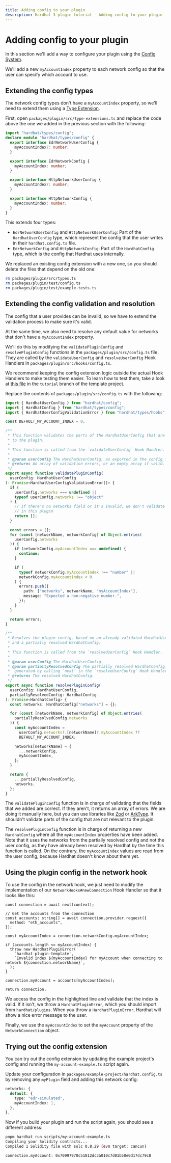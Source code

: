 ```yaml
---
title: Adding config to your plugin
description: Hardhat 3 plugin tutorial - Adding config to your plugin
---
```


# Adding config to your plugin

In this section we'll add a way to configure your plugin using the [Config System](../explanations/config.md).

We'll add a new `myAccountIndex` property to each network config so that the user can specify which account to use.

## Extending the config types

The network config types don't have a `myAccountIndex` property, so we'll need to extend them using a [Type Extension](../explanations/type-extensions.md).

First, open `packages/plugin/src/type-extensions.ts` and replace the code above the one we added in the previous section with the following:

```ts
import "hardhat/types/config";
declare module "hardhat/types/config" {
  export interface EdrNetworkUserConfig {
    myAccountIndex?: number;
  }

  export interface EdrNetworkConfig {
    myAccountIndex: number;
  }

  export interface HttpNetworkUserConfig {
    myAccountIndex?: number;
  }

  export interface HttpNetworkConfig {
    myAccountIndex: number;
  }
}
```

This extends four types:

- `EdrNetworkUserConfig` and `HttpNetworkUserConfig`: Part of the `HardhatUserConfig` type, which represent the config that the user writes in their `hardhat.config.ts` file.
- `EdrNetworkConfig` and `HttpNetworkConfig`: Part of the `HardhatConfig` type, which is the config that Hardhat uses internally.

We replaced an existing config extension with a new one, so you should delete the files that depend on the old one:

```sh
rm packages/plugin/src/types.ts
rm packages/plugin/test/config.ts
rm packages/plugin/test/example-tests.ts
```

## Extending the config validation and resolution

The config that a user provides can be invalid, so we have to extend the validation process to make sure it's valid.

At the same time, we also need to resolve any default value for networks that don't have a `myAccountIndex` property.

We'll do this by modifying the `validatePluginConfig` and `resolvePluginConfig` functions in the `packages/plugin/src/config.ts` file. They are called by the `validateUserConfig` and `resolveUserConfig` Hook Handlers in `packages/plugin/src/hooks/config.ts`.

We recommend keeping the config extension logic outside the actual Hook Handlers to make testing them easier. To learn how to test them, take a look at [this file](https://github.com/NomicFoundation/hardhat3-plugin-template/blob/tutorial/packages/plugin/test/config.ts) in the `tutorial` branch of the template project.

Replace the contents of `packages/plugin/src/config.ts` with the following:

```ts
import { HardhatUserConfig } from "hardhat/config";
import { HardhatConfig } from "hardhat/types/config";
import { HardhatUserConfigValidationError } from "hardhat/types/hooks";

const DEFAULT_MY_ACCOUNT_INDEX = 0;

/**
 * This function validates the parts of the HardhatUserConfig that are relevant
 * to the plugin.
 *
 * This function is called from the `validateUserConfig` Hook Handler.
 *
 * @param userConfig The HardhatUserConfig, as exported in the config file.
 * @returns An array of validation errors, or an empty array if valid.
 */
export async function validatePluginConfig(
  userConfig: HardhatUserConfig
): Promise<HardhatUserConfigValidationError[]> {
  if (
    userConfig.networks === undefined ||
    typeof userConfig.networks !== "object"
  ) {
    // If there's no networks field or it's invalid, we don't validate anything
    // in this plugin
    return [];
  }

  const errors = [];
  for (const [networkName, networkConfig] of Object.entries(
    userConfig.networks
  )) {
    if (networkConfig.myAccountIndex === undefined) {
      continue;
    }

    if (
      typeof networkConfig.myAccountIndex !== "number" ||
      networkConfig.myAccountIndex < 0
    ) {
      errors.push({
        path: ["networks", networkName, "myAccountIndex"],
        message: "Expected a non-negative number.",
      });
    }
  }

  return errors;
}

/**
 * Resolves the plugin config, based on an already validated HardhatUserConfig
 * and a partially resolved HardhatConfig.
 *
 * This function is called from the `resolveUserConfig` Hook Handler.
 *
 * @param userConfig The HardhatUserConfig.
 * @param partiallyResolvedConfig The partially resolved HardhatConfig, which is
 *  generated by calling `next` in the `resolveUserConfig` Hook Handler.
 * @returns The resolved HardhatConfig.
 */
export async function resolvePluginConfig(
  userConfig: HardhatUserConfig,
  partiallyResolvedConfig: HardhatConfig
): Promise<HardhatConfig> {
  const networks: HardhatConfig["networks"] = {};

  for (const [networkName, networkConfig] of Object.entries(
    partiallyResolvedConfig.networks
  )) {
    const myAccountIndex =
      userConfig.networks?.[networkName]?.myAccountIndex ??
      DEFAULT_MY_ACCOUNT_INDEX;

    networks[networkName] = {
      ...networkConfig,
      myAccountIndex,
    };
  }

  return {
    ...partiallyResolvedConfig,
    networks,
  };
}
```

The `validatePluginConfig` function is in charge of validating that the fields that we added are correct. If they aren't, it returns an array of errors. We are doing it manually here, but you can use libraries like [Zod](https://zod.dev/) or [ArkType](https://arktype.io/). It shouldn't validate parts of the config that are not relevant to the plugin.

The `resolvePluginConfig` function is in charge of returning a new `HardhatConfig` where all the `myAccountIndex` properties have been added. Note that it uses the networks from the partially resolved config and not the user config, as they have already been resolved by Hardhat by the time this function is called. On the contrary, the `myAccountIndex` values are read from the user config, because Hardhat doesn't know about them yet.

## Using the plugin config in the network hook

To use the config in the network hook, we just need to modify the implementation of our `NetworkHooks#newConnection` Hook Handler so that it looks like this:

```ts{8}
const connection = await next(context);

// Get the accounts from the connection
const accounts: string[] = await connection.provider.request({
  method: "eth_accounts",
});

const myAccountIndex = connection.networkConfig.myAccountIndex;

if (accounts.length <= myAccountIndex) {
  throw new HardhatPluginError(
    `hardhat-plugin-template`,
    `Invalid index ${myAccountIndex} for myAccount when connecting to network ${connection.networkName}`,
  );
}

connection.myAccount = accounts[myAccountIndex];

return connection;
```

We access the config in the highlighted line and validate that the index is valid. If it isn't, we throw a `HardhatPluginError`, which you should import from `hardhat/plugins`. When you throw a `HardhatPluginError`, Hardhat will show a nice error message to the user.

Finally, we use the `myAccountIndex` to set the `myAccount` property of the `NetworkConnection` object.

## Trying out the config extension

You can try out the config extension by updating the example project's config and running the `my-account-example.ts` script again.

Update your configuration in `packages/example-project/hardhat.config.ts` by removing any `myPlugin` field and adding this network config:

```ts
networks: {
  default: {
    type: "edr-simulated",
    myAccountIndex: 1,
  },
},
```

Now if you build your plugin and run the script again, you should see a different address:

```sh
pnpm hardhat run scripts/my-account-example.ts
Compiling your Solidity contracts...
Compiled 1 Solidity file with solc 0.8.29 (evm target: cancun)

connection.myAccount: 0x70997970c51812dc3a010c7d01b50e0d17dc79c8
```
